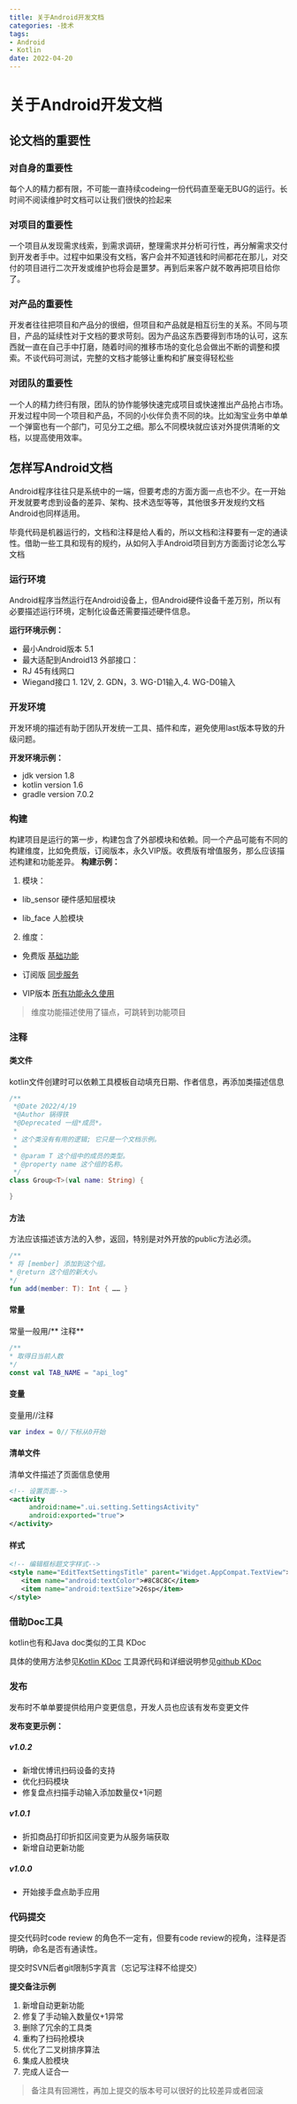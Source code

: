 ```yaml
---
title: 关于Android开发文档
categories: -技术
tags: 
- Android
- Kotlin
date: 2022-04-20
---
```


# 关于Android开发文档


## 论文档的重要性

### 对自身的重要性
每个人的精力都有限，不可能一直持续codeing一份代码直至毫无BUG的运行。长时间不阅读维护时文档可以让我们很快的捡起来
### 对项目的重要性
一个项目从发现需求线索，到需求调研，整理需求并分析可行性，再分解需求交付到开发者手中。过程中如果没有文档，客户会并不知道钱和时间都花在那儿，对交付的项目进行二次开发或维护也将会是噩梦。再到后来客户就不敢再把项目给你了。
### 对产品的重要性
开发者往往把项目和产品分的很细，但项目和产品就是相互衍生的关系。不同与项目，产品的延续性对于文档的要求苛刻。因为产品这东西要得到市场的认可，这东西就一直在自己手中打磨，随着时间的推移市场的变化总会做出不断的调整和摸索。不谈代码可测试，完整的文档才能够让重构和扩展变得轻松些
###  对团队的重要性
一个人的精力终归有限，团队的协作能够快速完成项目或快速推出产品抢占市场。开发过程中同一个项目和产品，不同的小伙伴负责不同的块。比如淘宝业务中单单一个弹窗也有一个部门，可见分工之细。那么不同模块就应该对外提供清晰的文档，以提高使用效率。

## 怎样写Android文档

Android程序往往只是系统中的一端，但要考虑的方面方面一点也不少。在一开始开发就要考虑到设备的差异、架构、技术选型等等，其他很多开发规约文档Android也同样适用。

毕竟代码是机器运行的，文档和注释是给人看的，所以文档和注释要有一定的通读性。借助一些工具和现有的规约，从如何入手Android项目到方方面面讨论怎么写文档

### 运行环境
Android程序当然运行在Android设备上，但Android硬件设备千差万别，所以有必要描述运行环境，定制化设备还需要描述硬件信息。

**运行环境示例：**

- 最小Android版本 5.1
- 最大适配到Android13
外部接口：
- RJ 45有线网口
- Wiegand接口 1. 12V, 2. GDN，3. WG-D1输入,4. WG-D0输入

### 开发环境
 开发环境的描述有助于团队开发统一工具、插件和库，避免使用last版本导致的升级问题。

**开发环境示例：**

- jdk version 1.8 
- kotlin version 1.6
- gradle version 7.0.2

### 构建		
构建项目是运行的第一步，构建包含了外部模块和依赖。同一个产品可能有不同的构建维度，比如免费版，订阅版本，永久VIP版。收费版有增值服务，那么应该描述构建和功能差异。
**构建示例：**

1. 模块：


- lib_sensor 硬件感知层模块


- lib_face 人脸模块

2. 维度：

- 免费版  [基础功能](#标题)

- 订阅版   [同步服务](#标题)

- VIP版本 [所有功能永久使用](#标题)

> 维度功能描述使用了锚点，可跳转到功能项目

### 注释
#### 类文件

kotlin文件创建时可以依赖工具模板自动填充日期、作者信息，再添加类描述信息

```kotlin
/**
 *@Date 2022/4/19
 *@Author 锅得铁
 *@Deprecated 一组*成员*。
 *
 * 这个类没有有用的逻辑; 它只是一个文档示例。
 *
 * @param T 这个组中的成员的类型。
 * @property name 这个组的名称。
 */
class Group<T>(val name: String) {

}
```

#### 方法

方法应该描述该方法的入参，返回，特别是对外开放的public方法必须。

```kotlin
/**
* 将 [member] 添加到这个组。
* @return 这个组的新大小。
*/
fun add(member: T): Int { …… }
```



#### 常量

常量一般用/** 注释**

```kotlin
/**
* 取得日当前人数
*/
const val TAB_NAME = "api_log"
```

#### 变量

变量用//注释

```kotlin
var index = 0//下标从0开始
```

#### 清单文件

清单文件描述了页面信息使用<!-- 注释-->

```xml
<!-- 设置页面-->
<activity
     android:name=".ui.setting.SettingsActivity"
     android:exported="true">
</activity>
```

#### 样式

```xml
<!-- 编辑框标题文字样式-->
<style name="EditTextSettingsTitle" parent="Widget.AppCompat.TextView">
   <item name="android:textColor">#8C8C8C</item>
   <item name="android:textSize">26sp</item>
</style>
```

### 借助Doc工具

kotlin也有和Java doc类似的工具 KDoc

具体的使用方法参见[Kotlin KDoc](https://book.kotlincn.net/text/kotlin-doc.html)
工具源代码和详细说明参见[github KDoc](https://github.com/Kotlin/dokka/blob/master/README.md)


###  发布

发布时不单单要提供给用户变更信息，开发人员也应该有发布变更文件

**发布变更示例：**

##### v1.0.2

- 新增优博讯扫码设备的支持
- 优化扫码模块
- 修复盘点扫描手动输入添加数量仅+1问题

##### v1.0.1
- 折扣商品打印折扣区间变更为从服务端获取
- 新增自动更新功能

##### v1.0.0
- 开始接手盘点助手应用

###  代码提交

提交代码时code review 的角色不一定有，但要有code review的视角，注释是否明确，命名是否有通读性。

提交时SVN后者git限制5字真言（忘记写注释不给提交）

**提交备注示例**

1. 新增自动更新功能
2. 修复了手动输入数量仅+1异常
3. 删除了冗余的工具类
4. 重构了扫码抢模块
5. 优化了二叉树排序算法
6. 集成人脸模块
7. 完成人证合一

> 备注具有回溯性，再加上提交的版本号可以很好的比较差异或者回滚






